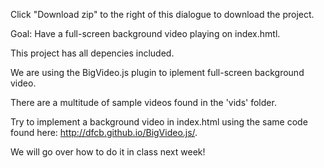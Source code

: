 Click "Download zip" to the right of this dialogue to download the project.

Goal: Have a full-screen background video playing on index.hmtl.

This project has all depencies included. 

We are using the BigVideo.js plugin to iplement full-screen background video.

There are a multitude of sample videos found in the 'vids' folder.

Try to implement a background video in index.html using the same code found here: http://dfcb.github.io/BigVideo.js/.

We will go over how to do it in class next week!

